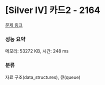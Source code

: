 # [Silver IV] 카드2 - 2164 

[문제 링크](https://www.acmicpc.net/problem/2164) 

### 성능 요약

메모리: 53272 KB, 시간: 248 ms

### 분류

자료 구조(data_structures), 큐(queue)

